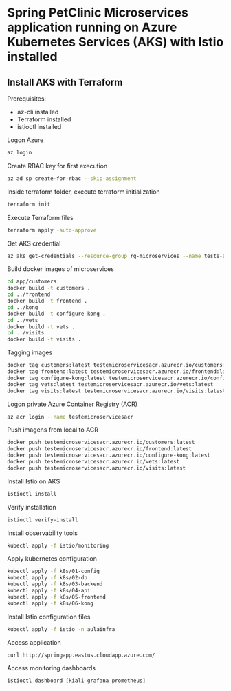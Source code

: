 # Spring PetClinic Microservices application running on Azure Kubernetes Services (AKS) with Istio installed

## Install AKS with Terraform

Prerequisites:
- az-cli installed
- Terraform installed
- istioctl installed

Logon Azure
````sh
az login
````

Create RBAC key for first execution
````sh
az ad sp create-for-rbac --skip-assignment
````

Inside terraform folder, execute terraform initialization
````sh
terraform init
````

Execute Terraform files
````sh
terraform apply -auto-approve
````

Get AKS credential
````sh
az aks get-credentials --resource-group rg-microservices --name teste-aks
````

Build docker images of microservices
````sh
cd app/customers
docker build -t customers .
cd ../frontend
docker build -t frontend .
cd ../kong
docker build -t configure-kong .
cd ../vets
docker build -t vets .
cd ../visits
docker build -t visits .
````

Tagging images
````sh
docker tag customers:latest testemicroservicesacr.azurecr.io/customers:latest
docker tag frontend:latest testemicroservicesacr.azurecr.io/frontend:latest
docker tag configure-kong:latest testemicroservicesacr.azurecr.io/configure-kong:latest
docker tag vets:latest testemicroservicesacr.azurecr.io/vets:latest
docker tag visits:latest testemicroservicesacr.azurecr.io/visits:latest
````

Logon private Azure Container Registry (ACR)
````sh
az acr login --name testemicroservicesacr
````

Push imagens from local to ACR
````sh
docker push testemicroservicesacr.azurecr.io/customers:latest
docker push testemicroservicesacr.azurecr.io/frontend:latest
docker push testemicroservicesacr.azurecr.io/configure-kong:latest
docker push testemicroservicesacr.azurecr.io/vets:latest
docker push testemicroservicesacr.azurecr.io/visits:latest
````

Install Istio on AKS
````sh
istioctl install
````

Verify installation
````sh
istioctl verify-install
````

Install observability tools
````sh
kubectl apply -f istio/monitoring
````

Apply kubernetes configuration
````sh
kubectl apply -f k8s/01-config
kubectl apply -f k8s/02-db
kubectl apply -f k8s/03-backend
kubectl apply -f k8s/04-api
kubectl apply -f k8s/05-frontend
kubectl apply -f k8s/06-kong
````

Install Istio configuration files
````sh
kubectl apply -f istio -n aulainfra
````

Access application
````sh
curl http://springapp.eastus.cloudapp.azure.com/
````

Access monitoring dashboards
````sh
istioctl dashboard [kiali grafana prometheus]
````